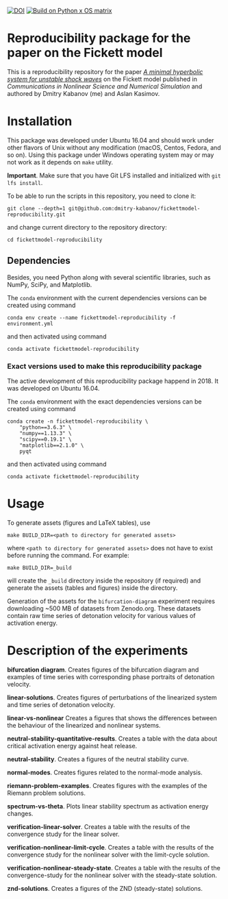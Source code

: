 [![DOI](https://zenodo.org/badge/136746577.svg)](https://zenodo.org/badge/latestdoi/136746577)
[![Build on Python x OS matrix](https://github.com/dmitry-kabanov/fickettmodel-reproducibility/actions/workflows/build.yml/badge.svg)](https://github.com/dmitry-kabanov/fickettmodel-reproducibility/actions/workflows/build.yml)

# Reproducibility package for the paper on the Fickett model

This is a reproducibility repository for the paper
[_A minimal hyperbolic system for unstable shock waves_][1]
on the Fickett model published in _Communications in Nonlinear Science and Numerical Simulation_
and authored by Dmitry Kabanov (me) and Aslan Kasimov.

[1]: https://doi.org/10.1016/j.cnsns.2018.10.022

# Installation

This package was developed under Ubuntu 16.04 and should work under other
flavors of Unix without any modification (macOS, Centos, Fedora, and so on).
Using this package under Windows operating system may or may not work as it
depends on `make` utility.

**Important**. Make sure that you have Git LFS installed and initialized with
`git lfs install`.

To be able to run the scripts in this repository, you need to clone it:

    git clone --depth=1 git@github.com:dmitry-kabanov/fickettmodel-reproducibility.git

and change current directory to the repository directory:

    cd fickettmodel-reproducibility

## Dependencies

Besides, you need Python along with several scientific libraries, such as
NumPy, SciPy, and Matplotlib.

The `conda` environment with the current dependencies versions
can be created using command

    conda env create --name fickettmodel-reproducibility -f environment.yml

and then activated using command

    conda activate fickettmodel-reproducibility

### Exact versions used to make this reproducibility package

The active development of this reproducibility package happend in 2018.
It was developed on Ubuntu 16.04.

The `conda` environment with the exact dependencies versions
can be created using command

    conda create -n fickettmodel-reproducibility \
        "python==3.6.3" \
        "numpy==1.13.3" \
        "scipy==0.19.1" \
        "matplotlib==2.1.0" \
        pyqt

and then activated using command

    conda activate fickettmodel-reproducibility

# Usage

To generate assets (figures and LaTeX tables), use

    make BUILD_DIR=<path to directory for generated assets>

where `<path to directory for generated assets>` does not have to exist
before running the command.
For example:

    make BUILD_DIR=_build

will create the `_build` directory inside the repository (if required) and
generate the assets (tables and figures) inside the directory.

Generation of the assets for the `bifurcation-diagram` experiment requires
downloading ~500 MB of datasets from Zenodo.org.
These datasets contain raw time series of detonation velocity for various
values of activation energy.

# Description of the experiments

**bifurcation diagram**. Creates figures of the bifurcation diagram and
examples of time series with corresponding phase portraits of detonation
velocity.

**linear-solutions**. Creates figures of perturbations of the linearized system
and time series of detonation velocity.

**linear-vs-nonlinear** Creates a figures that shows the differences between
the behaviour of the linearized and nonlinear systems.

**neutral-stability-quantitative-results**. Creates a table with the data
about critical activation energy against heat release.

**neutral-stability**. Creates a figures of the neutral stability curve.

**normal-modes**. Creates figures related to the normal-mode analysis.

**riemann-problem-examples**. Creates figures with the examples of the Riemann
problem solutions.

**spectrum-vs-theta**. Plots linear stability spectrum as activation energy
changes.

**verification-linear-solver**. Creates a table with the results of the
convergence study for the linear solver.

**verification-nonlinear-limit-cycle**. Creates a table with the results of the
convergence study for the nonlinear solver with the limit-cycle solution.

**verification-nonlinear-steady-state**. Creates a table with the results of
the convergence-study for the nonlinear solver with the steady-state solution.

**znd-solutions**. Creates a figures of the ZND (steady-state) solutions.
